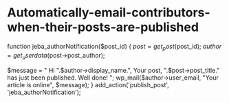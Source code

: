 # Automatically-email-contributors-when-their-posts-are-published




function jeba_authorNotification($post_id) {
   $post = get_post($post_id);
   $author = get_userdata($post->post_author);
 
   $message = "
      Hi ".$author->display_name.",
      Your post, ".$post->post_title." has just been published. Well done!
   ";
   wp_mail($author->user_email, "Your article is online", $message);
}
add_action('publish_post', 'jeba_authorNotification');
